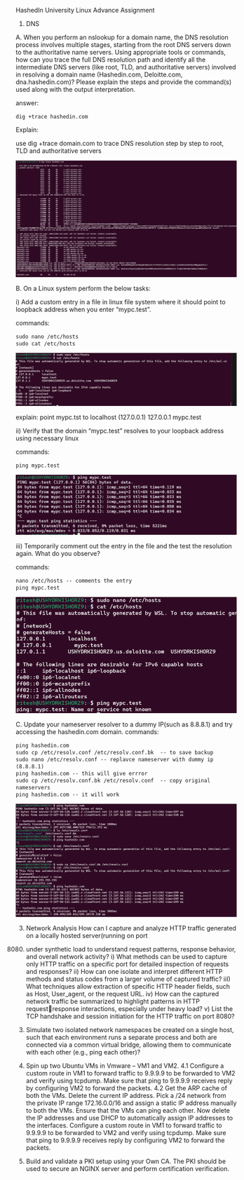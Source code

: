 HashedIn University Linux Advance Assignment 

1. DNS


A. When you perform an nslookup for a domain name, the DNS resolution process involves 
multiple stages, starting from the root DNS servers down to the authoritative name servers. 
Using appropriate tools or commands, how can you trace the full DNS resolution path and 
identify all the intermediate DNS servers (like root, TLD, and authoritative servers) involved in 
resolving a domain name (Hashedin.com, Deloitte.com, dna.hashedin.com)? Please explain the 
steps and provide the command(s) used along with the output interpretation.

answer:

```
dig +trace hashedin.com
```
Explain:

use dig +trace domain.com to trace DNS resolution step by step to root, TLD and authoritative servers

![alt text](image.png)


 
B. On a Linux system perform the below tasks:


i) Add a custom entry in a file in linux file system where it should point to loopback address when 
you enter “mypc.test”. 


commands:
```
sudo nano /etc/hosts
sudo cat /etc/hosts
```
![alt text](image-1.png)

explain:
point mypc.tst to localhost (127.0.0.1)
127.0.0.1   mypc.test


ii) Verify that the domain “mypc.test” resolves to your loopback address using necessary linux

commands:

```
ping mypc.test
```

![alt text](image-2.png)


iii) Temporarily comment out the entry in the file and the test the resolution again. What do you 
observe?

commands:

```
nano /etc/hosts -- comments the entry
ping mypc.test

```

![alt text](image-3.png)



C. Update your nameserver resolver to a dummy IP(such as 8.8.8.1) and try accessing the 
hashedin.com domain.
commands:
```
ping hashedin.com
sudo cp /etc/resolv.conf /etc/resolv.conf.bk  -- to save backup
sudo nano /etc/resolv.conf -- replavce nameserver with dummy ip (8.8.8.1)
ping hashedin.com -- this will give errror
sudo cp /etc/resolv.conf.bk /etc/resolv.conf  -- copy original nameservers
ping hashedin.com -- it will work
```


![alt text](image-4.png)


 
3. Network Analysis 
How can I capture and analyze HTTP traffic generated on a locally hosted server(running on port 
8080) under synthetic load to understand request patterns, response behavior, and overall 
network activity? 
i) What methods can be used to capture only HTTP traffic on a specific port for detailed 
inspection of requests and responses? 
ii) How can one isolate and interpret different HTTP methods and status codes from a larger 
volume of captured traffic? 
iiI) What techniques allow extraction of specific HTTP header fields, such as Host, User_agent, or 
the request URL. 
iv) How can the captured network traffic be summarized to highlight patterns in HTTP requestresponse interactions, especially under heavy load? 
v) List the TCP handshake and session initiation for the HTTP traffic on port 8080? 
 
3. Simulate two isolated network namespaces be created on a single host, such that each 
environment runs a separate process and both are connected via a common virtual bridge, 
allowing them to communicate with each other (e.g., ping each other)? 
 
4. Spin up two Ubuntu VMs in Vmware – VM1 and VM2.
4.1 Configure a custom route in VM1 to forward traffic to 9.9.9.9 to be forwarded to 
VM2 and verify using tcpdump. Make sure that ping to 9.9.9.9 receives reply by 
configuring VM2 to forward the packets.
4.2 Get the ARP cache of both the VMs. Delete the current IP address. Pick a /24 network 
from the private IP range 172.16.0.0/16 and assign a static IP address manually to both 
the VMs. Ensure that the VMs can ping each other. Now delete the IP addresses and use 
DHCP to automatically assign IP addresses to the interfaces.
Configure a custom route in VM1 to forward traffic to 9.9.9.9 to be forwarded to VM2 and verify 
using tcpdump. Make sure that ping to 9.9.9.9 receives reply by configuring VM2 to forward the 
packets.
 
5. Build and validate a PKI setup using your Own CA. The PKI should be used to secure an NGINX 
server and perform certification verification.
